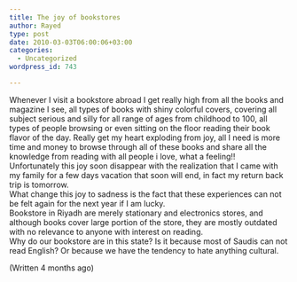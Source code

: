 ```yaml
---
title: The joy of bookstores
author: Rayed
type: post
date: 2010-03-03T06:00:06+03:00
categories:
  - Uncategorized
wordpress_id: 743

---
```

<p>Whenever I visit a bookstore abroad I get really high from all the books and magazine I see, all types of books with shiny colorful covers, covering all subject serious and silly for all range of ages from childhood to 100, all types of people browsing or even sitting on the floor reading their book flavor of the day. Really get my heart exploding from joy, all I need is more time and money to browse through all of these books and share all the knowledge from reading with all people i love, what a feeling!!<br />
Unfortunately this joy soon disappear with the realization that I came with my family for a few days vacation that soon will end, in fact my return back trip is tomorrow.<br />
What change this joy to sadness is the fact that these experiences can not be felt again for the next year if I am lucky.<br />
Bookstore in Riyadh are merely stationary and electronics stores, and although books cover large portion of the store, they are mostly outdated with no relevance to anyone with interest on reading.<br />
Why do our bookstore are in this state? Is it because most of Saudis can not read English? Or because we have the tendency to hate anything cultural. </p>
<p>(Written 4 months ago)</p>
